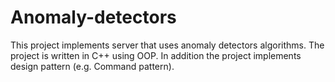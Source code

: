 # Anomaly-detectors
This project implements server that uses anomaly detectors algorithms.
The project is written in C++ using OOP. In addition the project implements design pattern (e.g. Command pattern).
